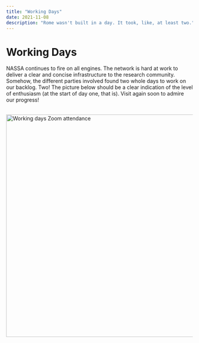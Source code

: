 ```yaml
---
title: "Working Days"
date: 2021-11-08
description: "Rome wasn't built in a day. It took, like, at least two."
---
```

# Working Days
NASSA continues to fire on all engines. 
The network is hard at work to deliver a clear and concise infrastructure to the research community. 
Somehow, the different parties involved found two whole days to work on our backlog. Two! 
The picture below should be a clear indication of the level of enthusiasm (at the start of day one, that is). 
Visit again soon to admire our progress!<br><br>

<img src="https://archaeology-abm.github.io/NASSA-hub/assets/attendance_plenary_final.jpg" alt="Working days Zoom attendance" width="600"/>
